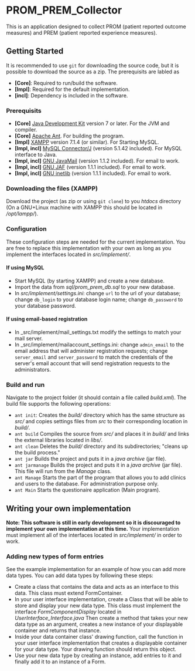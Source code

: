 # PROM_PREM_Collector
This is an application designed to collect PROM (patient reported outcome measures) and PREM (patient reported experience measures).

## Getting Started
It is recommended to use `git` for downloading the source code, but it is possible to download the source as a zip.
The prerequisits are labled as
* __[Core]__: Required to run/build the software.
* __[Impl]__: Required for the default implementation.
* __[incl]__: Dependency is included in the software.
### Prerequisits
* __[Core]__ [Java Development Kit](http://openjdk.java.net/) version 7 or later. For the JVM and compiler.
* __[Core]__ [Apache Ant](https://ant.apache.org/). For building the program.
* __[Impl]__ [XAMPP](https://www.apachefriends.org/index.html) version 7.1.4 (or similar). For Starting MySQL.
* __[Impl, incl]__ [MySQL Connector/J](https://dev.mysql.com/downloads/connector/j/) (version 5.1.42 included). For MySQL interface to Java.
* __[Impl, incl]__ [GNU JavaMail](https://www.gnu.org/software/classpathx/javamail/javamail.html) (version 1.1.2 included). For email to work.
* __[Impl, incl]__ [GNU JAF](https://www.gnu.org/software/classpathx/jaf/jaf.html) (version 1.1.1 included). For email to work.
* __[Impl, incl]__ [GNU inetlib](https://www.gnu.org/software/classpathx/inetlib/inetlib.html) (version 1.1.1 included). For email to work.

### Downloading the files (XAMPP)
Download the project (as zip or using `git clone`) to you _htdocs_ directory (On a GNU+Linux machine with XAMPP this should be located in _/opt/lampp/_).

### Configuration
These configuration steps are needed for the current implementation. You are free to replace this implementation with your own as long as you implement the interfaces located in _src/implement/_.
#### If using MySQL
* Start MySQL (by starting XAMPP) and create a new database.
* Import the data from _sql/prom_prem_db.sql_ to your new database.
* In _src/implement/settings.ini_: change `url` to the url of your database; change `db_login` to your database login name; change `db_password` to your database password.

#### If using email-based registration
* In _src/implement/mail_settings.txt modify the settings to match your mail server.
* In _src/implement/mailaccount_settings.ini: change `admin_email` to the email address that will administer registration requests; change `server_email` and `server_password` to match the credentials of the server's email account that will send registration requests to the administrators.

### Build and run
Navigate to the project folder (it should contain a file called _build.xml_). The build file supports the following operations:
* `ant init`: Creates the _build/_ directory which has the same structure as _src/_ and copies settings files from _src_ to their corresponding location in _build/_.
* `ant build` Compiles the source from _src/_ and places it in _build/_ and links the external libraries located in _libs/_.
* `ant clean` Deletes the _build/_ directory and its subdirectories; "cleans up the build process."
* `ant jar` Builds the project and puts it in a _java archive_ (jar file).
* `ant jarmanage` Builds the project and puts it in a _java archive_ (jar file). This file will run from the _Manage_ class.
* `ant Manage` Starts the part of the program that allows you to add clinics and users to the database. For administration purpose only.
* `ant Main` Starts the questionaire application (Main program).

## Writing your own implementation
__Note: This software is still in early development so it is discouraged to implement your own implementation at this time.__
Your implementation must implement all of the interfaces located in _src/implement/_ in order to work.
### Adding new types of form entries
See the example implementation for an example of how you can add more data types. You can add data types by following these steps:
* Create a class that contains the data and acts as an interface to this data. This class must extend FormContainer.
* In your user interface implementation, create a Class that will be able to store and display your new data type. This class must implement the interface _FormComponentDisplay_ located in _UserInterface\_Interface.java_ Then create a method that takes your new data type as an argument, creates a new instance of your displayable container and returns that instance.
* Inside your data container class' drawing function, call the function in your user interface implementation that creates a displayable container for your data type. Your drawing function should return this object.
* Use your new data type by creating an instance, add entries to it and finally add it to an instance of a Form.
